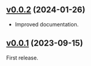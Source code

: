 <a name="v0.0.2"></a>
## [v0.0.2](https://github.com/origin-1/code-path-graph/releases/tag/v0.0.2) (2024-01-26)

* Improved documentation.

<a name="v0.0.1"></a>
## [v0.0.1](https://github.com/origin-1/code-path-graph/releases/tag/v0.0.1) (2023-09-15)

First release.
